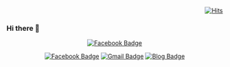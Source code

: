 <div align=right>
  
[![Hits](https://hits.seeyoufarm.com/api/count/incr/badge.svg?url=https%3A%2F%2Fgithub.com%2Fdpudpu)](https://hits.seeyoufarm.com)

</div>

### Hi there 👋 


<div align=center>

<a href="https://www.facebook.com/people/Daejun-Bae/100004092244167" target="_blank">![Facebook Badge](https://img.shields.io/badge/-Facebook-1877f2?style=flat-square&logo=facebook&logoColor=white&link=https://www.facebook.com/people/Daejun-Bae/100004092244167)</a>
  
  
[![Facebook Badge](https://img.shields.io/badge/-Facebook-1877f2?style=flat-square&logo=facebook&logoColor=white&link=https://www.facebook.com/people/Daejun-Bae/100004092244167)](https://www.facebook.com/people/Daejun-Bae/100004092244167) 
[![Gmail Badge](https://img.shields.io/badge/-Gmail-d14836?style=flat-square&logo=Gmail&logoColor=white&link=mailto:dpudpu11@gmail.com)](mailto:dpudpu11@gmail.com)
[![Blog Badge](https://img.shields.io/badge/-Blog-orange?style=flat-square&logo=blogger&logoColor=white&link=https://dublin-java.tistory.com/)](https://dublin-java.tistory.com/) 
</div>



<!--
**dpudpu/dpudpu** is a ✨ _special_ ✨ repository because its `README.md` (this file) appears on your GitHub profile.

Here are some ideas to get you started:

- 🔭 I’m currently working on ...
- 🌱 I’m currently learning ...
- 👯 I’m looking to collaborate on ...
- 🤔 I’m looking for help with ...
- 💬 Ask me about ...
- 📫 How to reach me: ...
- 😄 Pronouns: ...
- ⚡ Fun fact: ...
-->

